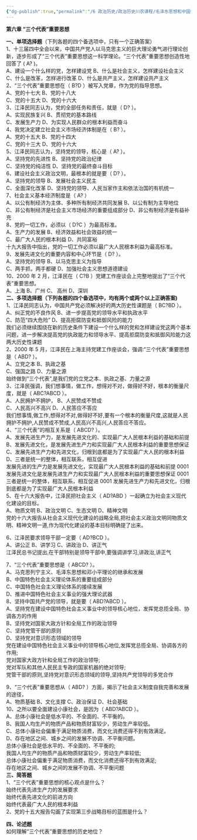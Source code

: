 ```yaml
---
{"dg-publish":true,"permalink":"/6 政治历史/政治历史川农课程/毛泽东思想和中国特色社会主义理论体系概论/第六章复习题 三个代表重要思想/","title":"第六章复习题 三个代表重要思想"}
---
```



**第六章 “三个代表”重要思想**

**一、单项选择题**（下列各题的四个备选项中，只有一个正确答案）  
1、十三届四中全会以来，中国共产党人以马克思主义的巨大理论勇气进行理论创新，逐步形成了“三个代表”重要思想这一科学理论。“三个代表”重要思想创造性地回答了 ( A? )。  
A、建设一个什么样的党，怎样建设党 B、什么是社会主义，怎样建设社会主义  
C、什么是改革，怎样进行改革 D、什么是共产主义，怎样建设共产主义  
2、“三个代表”重要思想在（ B?D ）被写入党章，作为党的指导思想。  
A、党的十七大 B、党的十八大  
C、党的十五大 D、党的十六大  
3、江泽民同志认为，党的全部任务和责任，就是（ D? ）。  
A、实现民族复兴 B、贯彻党的基本路线  
C、发展生产力 D、为实现人民群众的根本利益而奋斗  
4、我党决定建立社会主义市场经济体制是在（ B? ）。  
A、党的十五大 B、党的十四大  
C、党的十三大 D、党的十六大  
5、江泽民同志认为，坚持党的领导，核心是（ A? ）。  
A、坚持党的先进性 B、坚持党的政治纪律  
C、坚持党的纯洁性 D、坚持党的最终奋斗目标  
6、建设社会主义政治文明，最根本的就是要（ D? ）。  
A、坚持党的领导 B、发展社会主义民主  
C、全面深化改革 D、坚持党的领导、人民当家作主和依法治国的有机统一  
7、社会主义基本经济制度是（ A? ）  
A、以公有制经济为主体、多种所有制经济共同发展 B、以公有制为主导地位  
C、非公有制经济是社会主义市场经济的重要组成部分 D、非公有制经济是有益补充  
8、党的一切工作，必须以（ D?C ）为最高标准。  
A、生产力的发展 B、经济效益和社会效益的统一  
C、最广大人民的根本利益 D、共同富裕  
十九大报告中指出，党的一切工作必须以最广大人民根本利益为最高标准。  
9、发展先进文化的重要内容和中心环节是（ D? ）。  
A、坚持党的领导 B、以马克思主义为指导  
C、两手抓，两手都硬 D、加强社会主义思想道德建设  
10、2000 年 2 月，江泽民在（ C?B ）党建工作座谈会上完整地提出了“三个代表”重要思想。  
A、上海 B、广州 C、 高州 D、深圳  
**二、多项选择题（下列各题的四个备选项中，均有两个或两个以上正确答案)**  
1、江泽民同志认为，中国共产党必须解决好的两大历史性课题是（ BC?BD ）。  
A、纠正党的不良作风 B、进一步提高党的领导水平和执政水平  
C、防范“四大危险” D、提高拒腐防变和抵御风险的能力  
我们必须继续围绕在新的历史条件下建设一个什么样的党和怎样建设党这两个基本问题，进一步解决提高党的执政能力和领导水平、提高拒腐防变和抵御风险能力这两大历史性课题  
2、2000 年 5 月，江泽民在上海主持党建工作座谈会，强调:“三个代表”重要思想是（ ABD? ）。  
A、立党之本 B、执政之基  
C、强国之路 D、力量之源  
始终做到“三个代表”,是我们党的立党之本、执政之基、力量之源  
3、江泽民强调，我们想事情，做工作，想得对不对，做得好不好，根本的衡量尺度，就是（ ABC?ABCD ）。  
A、人民拥护不拥护， B、人民赞成不赞成  
C、人民高兴不高兴 D、人民答应不答应  
我们想事情,做工作,想得对不对,做得好不好,要有一个根本的衡量尺度,这就是人民拥护不拥护,人民赞成不赞成,人民高兴不高兴,人民答应不答应。  
4、“三个代表”的相互关系是（ ABCD? ）。  
A、发展先进生产力，是发展先进文化的、实现最广大人民根本利益的基础和前提  
B、发展先进文化，是发展先进生产力和实现最广大人民根本利益的重要思想保证  
C、发展先进生产力和先进文化，归根到底都是为了实现最广大人民的根本利益  
D、三者是统一的整体，相互联系，相互促进  
发展先进的生产力是发展先进文化，实现最广大人民根本利益的基础和前提 0001 发展先进文化是发展先进生产力和实现最广大人民根本利益的重要思想保证 0001 三者是统一的整体，相互联系，相互促进 0001 发展先进生产力和先进文化，归根到底都是为了实现最广大人民根本利益  
5、在十六大报告中，江泽民把社会主义（ AD?ABD ）一起确立为社会主义现代化建设的目标。  
A、物质文明 B、政治文明 C、生态文明 D、精神文明  
党的十六大报告从社会主义现代化建设的战略全局,把社会主义政治文明同物质文明、精神文明一道,作为现代化建设的基本目标明确提了出来。

6、江泽民要求领导干部一定要（ AD?BCD ）。  
A、讲公正 B、讲学习 C、讲政治 D、讲正气  
江泽民总书记提出,在干部特别是领导干部中,要强调讲学习,讲政治,讲正气

7、“三个代表”重要思想是（ ABCD? ）。  
A、马克思列宁主义、毛泽东思想和邓小平理论的继承和发展  
B、中国特色社会主义理论体系的重要组成部分  
C、中国特色社会主义理论体系的接续发展  
D、推进中国特色社会主义事业的强大理论武器  
8、坚持中国共产党的领导，就是要（ ABD?ABCD ）。  
A、坚持党在建设中国特色社会主义事业中的领导核心地位，发挥党总揽全局、协调各方的作用  
B、坚持党对国家大政方针和全局工作的政治领导  
C、坚持党管干部的原则  
D、坚持党对意识形态领域的领导  
党在建设中国特色社会主义事业中的领导核心地位,发挥党总揽全局、协调各方的作用;  
党对国家大政方针和全局工作的政治领导;  
党对军队和其他人民民主专政的国家机器的绝对领导;  
党管干部的原则,坚持党对意识形态领域的领导,坚持共产党领导的多党合作

9、“三个代表”重要思想从（ ABD? ）方面，揭示了社会主义制度自我完善和发展的途径，  
A、物质基础 B、文化支撑 C、政治保证 D、社会基础  
10、之所以要全面建设小康社会，是因为（ ABD?ABCD ）。  
A、总体小康社会是低水平的、不全面的、不平衡的。  
B、我国人均生产的物质产品和物质财富较少，劳动生产率较低。  
C、总体小康社会偏重于满足物质消费，而文化消费还得不到有效满足。  
D、存在地区之间、城乡之间的发展不协调、不平衡问题。  
总体小康社会是低水平的、不全面的、不平衡的;  
我国人均生产的物质产品和物质财富较少，劳动生产率较低;  
总体小康社会偏重于满足物质消费，而文化消费还得不到有效满足;  
存在地区之间、城乡之间的发展不协调、不平衡问题  
**三、简答题**  
1、“三个代表”重要思想的核心观点是什么？  
始终代表先进生产力的发展要求  
始终代表先进文化的前进方向  
始终代表最广大人民的根本利益  
2、党的十五大报告勾画了实现第三步战略目标的蓝图是什么？

**四、论述题**  
如何理解“三个代表”重要思想的历史地位？